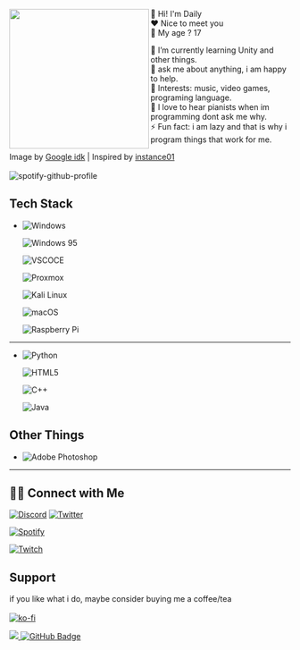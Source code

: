 

<p float="left">
  <img src='original.gif' width='250'   align="left">
    <p float="left">



  
  
  
  👋 Hi! I'm Daily <br>
   ❤  Nice to meet you  <br>
  👀 My age ? 17

  🌱 I’m currently learning Unity and other things.<br>
  💬 ask me about anything, i am happy to help.<br>
  💜 Interests: music, video games, programing language.<br>
  🎵 I love to hear pianists when im programming dont ask me why.<br>
  ⚡ Fun fact: i am lazy and that is why i program things that work for me.

  Image by [Google idk](https://data.whicdn.com/images/359024343/original.gif) | 
  Inspired by [instance01](https://github.com/instance01/instance01)<br><br>
  ![spotify-github-profile](https://spotify-github-profile.vercel.app/api/view?uid=stationtest24&cover_image=true&theme=novatorem&bar_color=53b14f&bar_color_cover=false)

  ## Tech Stack
  * ![Windows](https://img.shields.io/badge/Windows-0078D6?style=for-the-badge&logo=windows&logoColor=white)


    ![Windows 95](https://img.shields.io/static/v1?style=for-the-badge&message=Windows+95&color=008080&logo=Windows+95&logoColor=FFFFFF&label=)

    ![VSCOCE](https://img.shields.io/badge/Visual_studio_Code-0078D4?style=for-the-badge&logo=visual%20studio%20code&logoColor=white)

    ![Proxmox](https://img.shields.io/static/v1?style=for-the-badge&message=Proxmox&color=E57000&logo=Proxmox&logoColor=FFFFFF&label=)

    ![Kali Linux](https://img.shields.io/static/v1?style=for-the-badge&message=Kali+Linux&color=557C94&logo=Kali+Linux&logoColor=FFFFFF&label=)

    ![macOS](https://img.shields.io/static/v1?style=for-the-badge&message=macOS&color=000000&logo=macOS&logoColor=FFFFFF&label=)

    ![Raspberry Pi](https://img.shields.io/static/v1?style=for-the-badge&message=Raspberry+Pi&color=A22846&logo=Raspberry+Pi&logoColor=FFFFFF&label=)
    
  
---

  * ![Python](https://img.shields.io/badge/Python-14354c?style=for-the-badge&logo=python&logoColor=ffffff)
  
    ![HTML5](https://img.shields.io/static/v1?style=for-the-badge&message=HTML5&color=E34F26&logo=HTML5&logoColor=FFFFFF&label=)

    ![C++](https://img.shields.io/static/v1?style=for-the-badge&message=C%2B%2B&color=00599C&logo=C%2B%2B&logoColor=FFFFFF&label=)

    ![Java](https://img.shields.io/static/v1?style=for-the-badge&message=Java&color=007396&logo=Java&logoColor=FFFFFF&label=)


 


##   Other Things


* 
     ![Adobe Photoshop](https://img.shields.io/static/v1?style=for-the-badge&message=Adobe+Photoshop&color=31A8FF&logo=Adobe+Photoshop&logoColor=FFFFFF&label=)




---

## 🤝🏻  Connect with Me
  [![Discord](https://img.shields.io/badge/Discord-5865F2?style=for-the-badge&logo=discord&logoColor=white)](https://discord.com/users/444876886397681666)
  [![Twitter](https://img.shields.io/badge/Twitter-1DA1F2?style=for-the-badge&logo=twitter&logoColor=white)](https://twitter.com/dailyspryse)
  
  [![Spotify](https://img.shields.io/badge/Spotify-1ED760?&style=for-the-badge&logo=spotify&logoColor=white)](https://open.spotify.com/user/stationtest24?si=971a1915012941bc&nd=1)

  [![Twitch](https://img.shields.io/static/v1?style=for-the-badge&message=Twitch&color=9146FF&logo=Twitch&logoColor=FFFFFF)](https://www.twitch.tv/dailyspryse)
  


  ## Support

  if you like what i do, maybe consider buying me a coffee/tea <br><br>
  [![ko-fi](https://ko-fi.com/img/githubbutton_sm.svg)](https://ko-fi.com/daily88403)
<!-- 
  <p  align="center">
<img src="https://raw.githubusercontent.com/bornmay/bornmay/Update/svg/Bottom.svg">  -->
  <a href="https://github.com/dailyspryse">
    <img src="https://komarev.com/ghpvc/?username=dailyspryse">
</a>
<a href="https://github.com/dailyspryse?tab=followers"><img src="https://img.shields.io/github/followers/dailyspryse?label=Followers&style=social" alt="GitHub Badge"></a>




  </p>
</p>

